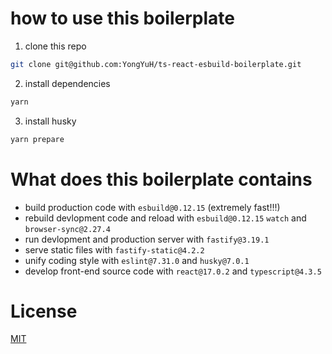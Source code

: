 # how to use this boilerplate
1. clone this repo
```bash
git clone git@github.com:YongYuH/ts-react-esbuild-boilerplate.git
```

2. install dependencies
```bash
yarn
```

3. install husky
```bash
yarn prepare
```

# What does this boilerplate contains
* build production code with `esbuild@0.12.15` (extremely fast!!!)
* rebuild devlopment code and reload with `esbuild@0.12.15` `watch` and `browser-sync@2.27.4`
* run devlopment and production server with `fastify@3.19.1` 
* serve static files with `fastify-static@4.2.2`
* unify coding style with `eslint@7.31.0` and `husky@7.0.1`
* develop front-end source code with `react@17.0.2` and `typescript@4.3.5`

# License
[MIT](LICENSE)
